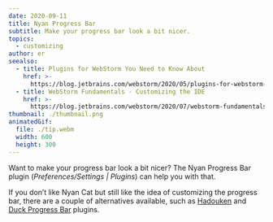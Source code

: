 ```yaml
---
date: 2020-09-11
title: Nyan Progress Bar
subtitle: Make your progress bar look a bit nicer.
topics:
  - customizing
author: er
seealso:
  - title: Plugins for WebStorm You Need to Know About
    href: >-
      https://blog.jetbrains.com/webstorm/2020/05/plugins-for-webstorm-you-need-to-know-about/
  - title: WebStorm Fundamentals - Customizing the IDE
    href: >-
      https://blog.jetbrains.com/webstorm/2020/07/webstorm-fundamentals-customizing-the-ide/
thumbnail: ./thumbnail.png
animatedGif:
  file: ./tip.webm
  width: 600
  height: 300
---
```


Want to make your progress bar look a bit nicer? The Nyan Progress Bar plugin (_Preferences/Settings | Plugins_) can help you with that.

If you don’t like Nyan Cat but still like the idea of customizing the progress bar, there are a couple of alternatives available, such as [Hadouken](https://plugins.jetbrains.com/plugin/12453-hadouken-progress-bar) and [Duck Progress Bar](https://plugins.jetbrains.com/plugin/11602-duck-progress-bar) plugins.
